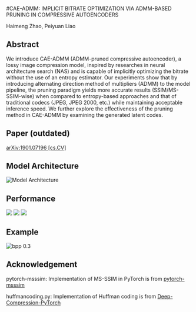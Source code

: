 #CAE-ADMM: IMPLICIT BITRATE OPTIMIZATION VIA ADMM-BASED PRUNING IN COMPRESSIVE AUTOENCODERS

Haimeng Zhao, Peiyuan Liao



## Abstract

We introduce CAE-ADMM (ADMM-pruned compressive autoencoder), a lossy image compression model, inspired by researches in neural architecture search (NAS) and is capable of implicitly optimizing the bitrate without the use of an entropy estimator. Our experiments show that by introducing alternating direction method of multipliers (ADMM) to the model pipeline, the pruning paradigm yields more accurate results (SSIM/MS-SSIM-wise) when compared to entropy-based approaches and that of traditional codecs (JPEG, JPEG 2000, etc.) while maintaining acceptable inference speed. We further explore the effectiveness of the pruning method in CAE-ADMM by examining the generated latent codes.

## Paper (outdated)
[arXiv:1901.07196 [cs.CV]](https://arxiv.org/abs/1901.07196)

## Model Architecture
![Model Architecture](https://raw.github.com/JasonZHM/CAE-ADMM/master/experiments/fig/model_new.jpg)

## Performance
![](https://raw.github.com/JasonZHM/CAE-ADMM/master/experiments/fig/legend.jpg)
![](https://raw.github.com/JasonZHM/CAE-ADMM/master/experiments/fig/ssim.jpg) ![](https://raw.github.com/JasonZHM/CAE-ADMM/master/experiments/fig/msssim.jpg)

## Example
![bpp 0.3](https://raw.github.com/JasonZHM/CAE-ADMM/master/experiments/fig/compare_0.3.jpg)

## Acknowledgement
pytorch-msssim: Implementation of MS-SSIM in PyTorch is from [pytorch-msssim]( https://github.com/jorge-pessoa/pytorch-msssim)

huffmancoding.py: Implementation of Huffman coding is from [Deep-Compression-PyTorch](https://github.com/mightydeveloper/Deep-Compression-PyTorch)
